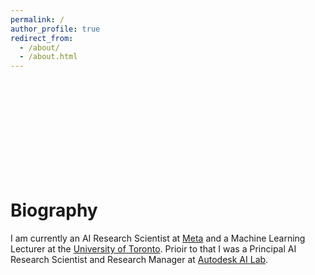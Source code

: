```yaml
---
permalink: /
author_profile: true
redirect_from: 
  - /about/
  - /about.html
---
```


<br>
<br>
<br>
<br>
<br>
<br>
<br>
<br>
<br>
<h1>Biography</h1>
 I am currently an AI Research Scientist at <a href="https://ai.meta.com/">Meta</a> and a Machine Learning Lecturer at the <a href="https://www.utoronto.ca/">University of Toronto</a>. Prioir to that I was a Principal AI Research Scientist and Research Manager at <a href="https://www.research.autodesk.com/research-areas/science/ai-lab/">Autodesk AI Lab</a>.
